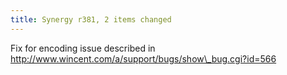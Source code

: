 ```yaml
---
title: Synergy r381, 2 items changed
---
```


Fix for encoding issue described in http://www.wincent.com/a/support/bugs/show\_bug.cgi?id=566

